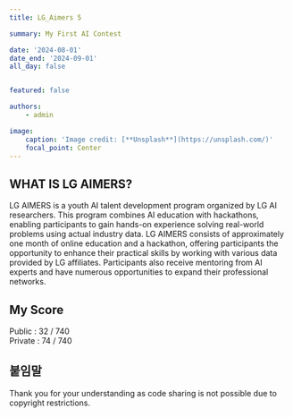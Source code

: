 ```yaml
---
title: LG_Aimers 5

summary: My First AI Contest

date: '2024-08-01'
date_end: '2024-09-01'
all_day: false


featured: false

authors:
    - admin

image:
    caption: 'Image credit: [**Unsplash**](https://unsplash.com/)'
    focal_point: Center
---
```


## WHAT IS LG AIMERS?
LG AIMERS is a youth AI talent development program organized by LG AI researchers. This program combines AI education with hackathons, enabling participants to gain hands-on experience solving real-world problems using actual industry data. LG AIMERS consists of approximately one month of online education and a hackathon, offering participants the opportunity to enhance their practical skills by working with various data provided by LG affiliates. Participants also receive mentoring from AI experts and have numerous opportunities to expand their professional networks.

## My Score
Public : 32 / 740
</br>
Private : 74 / 740

## 붙임말
Thank you for your understanding as code sharing is not possible due to copyright restrictions.
